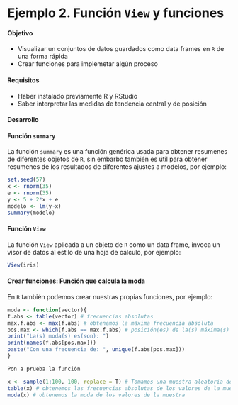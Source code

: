 # Ejemplo 2. Función `View` y funciones

#### Objetivo

- Visualizar un conjuntos de datos guardados como data frames en `R` de una forma rápida
- Crear funciones para implemetar algún proceso

#### Requisitos

- Haber instalado previamente R y RStudio 
- Saber interpretar las medidas de tendencia central y de posición

#### Desarrollo

#### Función `summary`

La función `summary` es una función genérica usada para obtener resumenes de diferentes objetos de `R`, sin embarbo también es útil para obtener resumenes de los resultados de diferentes ajustes a modelos, por ejemplo:

```R
set.seed(57)
x <- rnorm(35)
e <- rnorm(35)
y <- 5 + 2*x + e
modelo <- lm(y~x)
summary(modelo)
```

#### Función `View`

La función `View` aplicada a un objeto de `R` como un data frame, invoca un visor de datos al estilo de una hoja de cálculo, por ejemplo:

```R
View(iris)
```

#### Crear funciones: Función que calcula la moda

En `R` también podemos crear nuestras propias funciones, por ejemplo:

```R
moda <- function(vector){
f.abs <- table(vector) # frecuencias absolutas
max.f.abs <- max(f.abs) # obtenemos la máxima frecuencia absoluta
pos.max <- which(f.abs == max.f.abs) # posición(es) de la(s) máxima(s) frecuencia(s) absoluta(s)
print("La(s) moda(s) es(son): ")
print(names(f.abs[pos.max]))
paste("Con una frecuencia de: ", unique(f.abs[pos.max]))
}

Pon a prueba la función 

x <- sample(1:100, 100, replace = T) # Tomamos una muestra aleatoria de tamaño 100 con reemplazo de los primeros 100 números naturales
table(x) # obtenemos las frecuencias absolutas de los valores de la muestra
moda(x) # obtenemos la moda de los valores de la muestra
```

